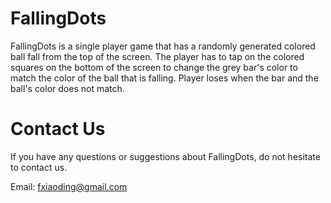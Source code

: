 # FallingDots

FallingDots is a single player game that has a randomly generated colored ball fall from the top of the screen. The player has to tap on the colored squares on the bottom of the screen to change the grey bar's color to match the color of the ball that is falling. Player loses when the bar and the ball's color does not match.

# Contact Us

If you have any questions or suggestions about FallingDots, do not hesitate to contact us.

Email: fxiaoding@gmail.com
